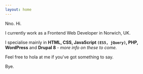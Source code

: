 ```yaml
---
layout: home
---
```

Nno. Hi.


I currently work as a Frontend Web Developer in Norwich, UK.


I specialise mainly in **HTML, CSS, JavaScript `(ES5, jQuery)`, PHP, WordPress** and **Drupal 8** - _more info on these to come._


Feel free to hola at me if you've got something to say. 


Bye.

